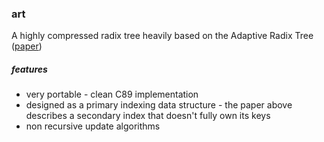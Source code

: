 ### art
A highly compressed radix tree heavily based on the Adaptive Radix Tree ([paper](http://www3.informatik.tu-muenchen.de/~leis/papers/ART.pdf))

##### features
* very portable - clean C89 implementation
* designed as a primary indexing data structure - the paper above describes a secondary index that doesn't fully own its keys
* non recursive update algorithms 

